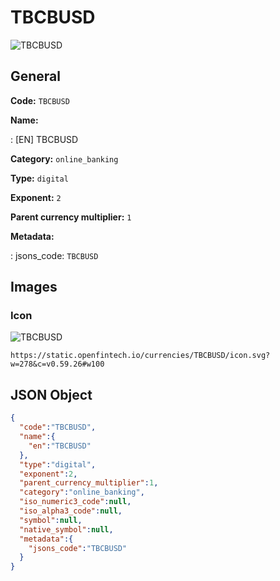 
# TBCBUSD 
![TBCBUSD](https://static.openfintech.io/currencies/TBCBUSD/icon.svg?w=278&c=v0.59.26#w100)  

## General 
 
**Code:** `TBCBUSD` 
 
**Name:** 
 
:	[EN] TBCBUSD 
 
**Category:** `online_banking` 
 
**Type:** `digital` 
 
**Exponent:** `2` 
 
**Parent currency multiplier:** `1` 
 
**Metadata:** 
 
:	jsons_code: `TBCBUSD` 
 

## Images 

### Icon 
 
![TBCBUSD](https://static.openfintech.io/currencies/TBCBUSD/icon.svg?w=278&c=v0.59.26#w100)  

```
https://static.openfintech.io/currencies/TBCBUSD/icon.svg?w=278&c=v0.59.26#w100
```  

## JSON Object 

```json
{
  "code":"TBCBUSD",
  "name":{
    "en":"TBCBUSD"
  },
  "type":"digital",
  "exponent":2,
  "parent_currency_multiplier":1,
  "category":"online_banking",
  "iso_numeric3_code":null,
  "iso_alpha3_code":null,
  "symbol":null,
  "native_symbol":null,
  "metadata":{
    "jsons_code":"TBCBUSD"
  }
}
```  
